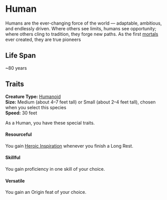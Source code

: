 # Human
Humans are the ever-changing force of the world — adaptable, ambitious, and endlessly driven. Where others see limits, humans see opportunity; where others cling to tradition, they forge new paths. As the first [mortals](../Concepts/Mortals.md) ever created, they are true pioneers


## Life Span
~80 years


## Traits

**Creature Type:** [Humanoid](../Creature%20types/Humanoid.md)  
**Size:** Medium (about 4–7 feet tall) or Small (about 2–4 feet tall), chosen when you select this species  
**Speed:** 30 feet

As a Human, you have these special traits.

#### Resourceful
You gain [Heroic Inspiration](https://www.dndbeyond.com/sources/dnd/free-rules/rules-glossary#HeroicInspiration) whenever you finish a Long Rest.

#### Skillful
You gain proficiency in one skill of your choice.

#### Versatile
You gain an Origin feat of your choice.
